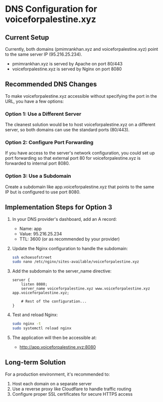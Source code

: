 # DNS Configuration for voiceforpalestine.xyz

## Current Setup
Currently, both domains (pmimrankhan.xyz and voiceforpalestine.xyz) point to the same server IP (95.216.25.234).

- pmimrankhan.xyz is served by Apache on port 80/443
- voiceforpalestine.xyz is served by Nginx on port 8080

## Recommended DNS Changes

To make voiceforpalestine.xyz accessible without specifying the port in the URL, you have a few options:

### Option 1: Use a Different Server
The cleanest solution would be to host voiceforpalestine.xyz on a different server, so both domains can use the standard ports (80/443).

### Option 2: Configure Port Forwarding
If you have access to the server's network configuration, you could set up port forwarding so that external port 80 for voiceforpalestine.xyz is forwarded to internal port 8080.

### Option 3: Use a Subdomain
Create a subdomain like app.voiceforpalestine.xyz that points to the same IP but is configured to use port 8080.

## Implementation Steps for Option 3

1. In your DNS provider's dashboard, add an A record:
   - Name: app
   - Value: 95.216.25.234
   - TTL: 3600 (or as recommended by your provider)

2. Update the Nginx configuration to handle the subdomain:
   ```bash
   ssh echoesofstreet
   sudo nano /etc/nginx/sites-available/voiceforpalestine.xyz
   ```

3. Add the subdomain to the server_name directive:
   ```nginx
   server {
       listen 8080;
       server_name voiceforpalestine.xyz www.voiceforpalestine.xyz app.voiceforpalestine.xyz;
       
       # Rest of the configuration...
   }
   ```

4. Test and reload Nginx:
   ```bash
   sudo nginx -t
   sudo systemctl reload nginx
   ```

5. The application will then be accessible at:
   - http://app.voiceforpalestine.xyz:8080

## Long-term Solution

For a production environment, it's recommended to:

1. Host each domain on a separate server
2. Use a reverse proxy like Cloudflare to handle traffic routing
3. Configure proper SSL certificates for secure HTTPS access
